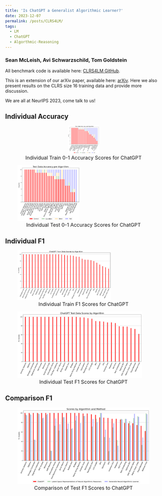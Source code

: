 ```yaml
---
title: 'Is ChatGPT a Generalist Algorithmic Learner?'
date: 2023-12-07
permalink: /posts/CLRS4LM/
tags:
  - LM
  - ChatGPT
  - Algorthmic-Reasoning
---
```

<html>
<h3>Sean McLeish, Avi Schwarzschild, Tom Goldstein</h3>
<p>All benchmark code is available here: <a href="https://github.com/mcleish7/CLRS4LM">CLRS4LM GitHub</a>.</p>
<p>This is an extension of our arXiv paper, available here:  <a href="https://github.com/mcleish7/CLRS4LM">arXiv</a>. Here we also present results on the CLRS size 16 training data and provide more discussion.</p>
<p>We are all at NeurIPS 2023, come talk to us!</p>


<h2>Individual Accuracy</h2>
<p itemprop="Individual Train 0-1 Accuracy Scores for ChatGPT">
  <figure style="text-align: center;">
    <img src='/images/CLRS-FIGURES/Train_accuracy_2.png' width="100">
    <figcaption style="text-align: center; font-size: 16px;">Individual Train 0-1 Accuracy Scores for ChatGPT</figcaption>
  </figure>
</p>
<p class="archive__item-excerpt" itemprop="Individual Test 0-1 Accuracy Scores for ChatGPT">
  <figure>
    <img src='/images/CLRS-FIGURES/Test_accuracy_2.png' width="200" style="text-align: center;">
    <figcaption style="text-align: center; font-size: 16px;">Individual Test 0-1 Accuracy Scores for ChatGPT</figcaption>
  </figure>
</p>

<h2>Individual F1</h2>
<p class="archive__item-excerpt" itemprop="Individual Train F1 Scores for ChatGPT">  
  <figure>
    <img src='/images/CLRS-FIGURES/bar_chart_3_train.png' width="300" style="text-align: center;">
    <figcaption style="text-align: center; font-size: 16px;">Individual Train F1 Scores for ChatGPT</figcaption>
  </figure>
</p>

<p class="archive__item-excerpt" itemprop="Individual Test F1 Scores for ChatGPT">
  <figure>
    <img src='/images/CLRS-FIGURES/bar_chart_3_test.png' width="400" style="text-align: center;">
    <figcaption style="text-align: center; font-size: 16px;">Individual Test F1 Scores for ChatGPT</figcaption>
  </figure>
</p>

<h2>Comparison F1</h2>
<p class="archive__item-excerpt" itemprop="Comparison of Test F1 Scores to ChatGPT"> 
  <figure>
    <img src='/images/CLRS-FIGURES/Test_compare_F1.png' width="500" style="text-align: center;">
    <figcaption style="text-align: center; font-size: 16px;">Comparison of Test F1 Scores to ChatGPT</figcaption>
  </figure>
</p>
</html>